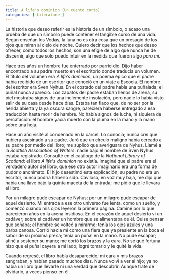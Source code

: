 ```yaml
---
title: A life's dominion (Un cuento corto)
categories: [ Literature ]
---
```




La historia que deseo referir es la historia de un símbolo, o acaso una prueba
de que un símbolo puede contener el tangible curso de una vida. Según enseñan
los Vedas, la luna no es otra cosa que un presagio de los ojos que miran al
cielo de noche. Quiero decir que los hechos que deseo ofrecer, como todos los
hechos, son una efigie de algo que nunca he de discernir, algo que solo puedo
intuir en la medida que fueron algo *para mí*. 

Hace tres años un hombre fue enterrado por parricidio. Dijo haber encontrado a
su padre muerto en el escritorio donde traducía un volumen. El título del
volumen era *A life’s dominion*, un poema épico que el padre había recibido de un
escritor que conoció en un viaje a Escocia. El nombre del escritor era Sven
Nyhus. En el costado del padre había una puñalada; el puñal nunca apareció. Los
zapatos del padre estaban llenos de arena, su piel mostraba signos de una
inclemente insolación, pero nadie lo había visto salir de su casa desde hace
días. Estaba tan flaco que, de no ser por la herida abierta y la ya oscura
sangre, pareciera haberse entregado a esa traducción hasta morir de hambre. No
había signos de lucha, ni siquiera de percatación: el hombre yacía muerto con la
pluma en la mano y la mano sobre una hoja.

Hace un año visité al condenado en la cárcel. Lo conocía; nunca creí que hubiera
asesinado a su padre. Juró que un círculo maligno había cercado a su padre por
medio del libro; me suplicó que averiguara de Nyhus. Llamé a la *Scottish
Association of Writers*: nadie bajo el nombre de Sven Nyhus estaba registrado.
Consulté en el catálogo de la *National Library of Scotland*: el libro *A life's
dominion* no existía. Imaginé que el padre era el verdadero autor del libro, que
ese otro autor imaginario era una forma de pudor o anonimato. El hijo desestimó
esta explicación; su padre no era un escritor, nunca podría haberlo sido.
Caviloso, en voz muy baja, me dijo que había una llave bajo la quinta maceta de
la entrada; me pidió que le llevara el libro.

Por un milagro pude escapar de Nyhus; por un milagro pude escapar de aquel
desierto. Mi entrada a ese otro universo fue lenta, como un sueño, y comenzó
cuando mis ojos leyeron la primera página. Caminé por lo que parecieron años en
la arena insidiosa. En el corazón de aquel desierto vi un cadáver; sobre el
cadáver un hombre que se alimentaba de él. Quise pensar que soñaba; el hombre se
volteó a mirarme; tenía los ojos azules y una barba canosa. Corrió hacia mí como
una fiera que ya presiente en la boca el sabor de su próxima presa; tenía un
puñal en la mano. No pude escapar; atiné a sostener su mano; me cortó los brazos
y la cara. No sé qué fortuna hizo que el puñal cayera a mi lado; logré tomarlo y
le quité la vida.

Cuando regresé, el libro había desaparecido; mi cara y mis brazos sangraban, y
habían pasado muchos días. Nunca volví a ver al hijo; ya no había un libro que
llevarle ni una verdad que descubrir. Aunque trate de olvidarlo, a veces pienso
en él.
